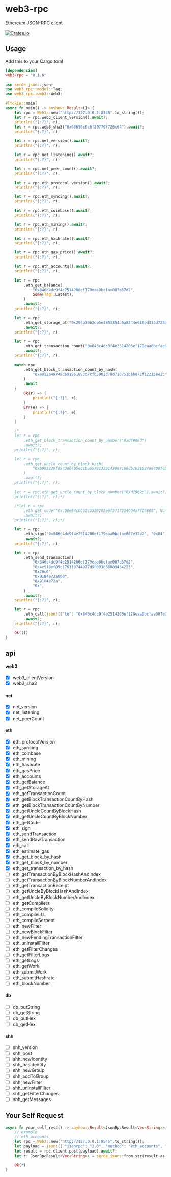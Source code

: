 # web3-rpc
Ethereum JSON-RPC client

<a href="https://crates.io/crates/web3-rpc" rel="nofollow noopener noreferrer"><img src="https://img.shields.io/crates/v/web3-rpc" alt="Crates.io"></a>

## Usage

Add this to your Cargo.toml

```toml
[dependencies]
web3-rpc = "0.1.6"
```

```rust
use serde_json::json;
use web3_rpc::model::Tag;
use web3_rpc::web3::Web3;

#[tokio::main]
async fn main() -> anyhow::Result<()> {
    let rpc = Web3::new("http://127.0.0.1:8545".to_string());
    let r = rpc.web3_client_version().await?;
    println!("{:?}", r);
    let r = rpc.web3_sha3("0x68656c6c6f20776f726c64").await?;
    println!("{:?}", r);

    let r = rpc.net_version().await?;
    println!("{:?}", r);

    let r = rpc.net_listening().await?;
    println!("{:?}", r);

    let r = rpc.net_peer_count().await?;
    println!("{:?}", r);

    let r = rpc.eth_protocol_version().await?;
    println!("{:?}", r);

    let r = rpc.eth_syncing().await?;
    println!("{:?}", r);

    let r = rpc.eth_coinbase().await?;
    println!("{:?}", r);

    let r = rpc.eth_mining().await?;
    println!("{:?}", r);

    let r = rpc.eth_hashrate().await?;
    println!("{:?}", r);

    let r = rpc.eth_gas_price().await?;
    println!("{:?}", r);

    let r = rpc.eth_accounts().await?;
    println!("{:?}", r);

    let r = rpc
        .eth_get_balance(
            "0x846c4dc9f4e2514206ef179eaa0bcfae007e37d2",
            Some(Tag::Latest),
        )
        .await?;
    println!("{:?}", r);

    let r = rpc
        .eth_get_storage_at("0x295a70b2de5e3953354a6a8344e616ed314d7251", "0x0", None)
        .await?;
    println!("{:?}", r);

    let r = rpc
        .eth_get_transaction_count("0x846c4dc9f4e2514206ef179eaa0bcfae007e37d2", None)
        .await?;
    println!("{:?}", r);

    match rpc
        .eth_get_block_transaction_count_by_hash(
            "0xe812a49745d691961893d7cfd3902d78d710751bab872f12215ee23f27f3efa9",
        )
        .await
    {
        Ok(r) => {
            println!("{:?}", r);
        }
        Err(e) => {
            println!("{:?}", e);
        }
    }

    /*
    let r = rpc
        .eth_get_block_transaction_count_by_number("0xdf969d")
        .await?;
    println!("{:?}", r);

    let r = rpc
        .eth_get_uncle_count_by_block_hash(
            "0xb903239f8543d04b5dc1ba6579132b143087c68db1b2168786408fcbce568238",
        )
        .await?;
    println!("{:?}", r);

    let r = rpc.eth_get_uncle_count_by_block_number("0xdf969d").await?;
    println!("{:?}", r);*/

    /*let r = rpc
        .eth_get_code("0xc00e94cb662c3520282e6f5717214004a7f26888", None)
        .await?;
    println!("{:?}", r);*/

    let r = rpc
        .eth_sign("0x846c4dc9f4e2514206ef179eaa0bcfae007e37d2", "0x84")
        .await?;
    println!("{:?}", r);

    let r = rpc
        .eth_send_transaction(
            "0x846c4dc9f4e2514206ef179eaa0bcfae007e37d2",
            "0x4e910ef89c176119744977d90093858089454223",
            "0x76c0",
            "0x9184e72a000",
            "0x9184e72a",
            "0x",
        )
        .await?;
    println!("{:?}", r);

    let r = rpc
        .eth_call(json!({"to": "0x846c4dc9f4e2514206ef179eaa0bcfae007e37d2", "data": "0x313ce567"}))
        .await?;
    println!("{:?}", r);

    Ok(())
}
```

## api

#### web3

- [x] web3_clientVersion
- [x] web3_sha3

#### net
- [x] net_version
- [x] net_listening
- [x] net_peerCount

#### eth
- [x] eth_protocolVersion
- [x] eth_syncing
- [x] eth_coinbase
- [x] eth_mining
- [x] eth_hashrate
- [x] eth_gasPrice
- [x] eth_accounts
- [x] eth_getBalance
- [x] eth_getStorageAt
- [x] eth_getTransactionCount
- [x] eth_getBlockTransactionCountByHash
- [x] eth_getBlockTransactionCountByNumber
- [x] eth_getUncleCountByBlockHash
- [x] eth_getUncleCountByBlockNumber
- [x] eth_getCode
- [x] eth_sign
- [x] eth_sendTransaction
- [x] eth_sendRawTransaction
- [x] eth_call
- [x] eth_estimate_gas
- [x] eth_get_block_by_hash
- [x] eth_get_block_by_number
- [x] eth_get_transaction_by_hash
- [ ] eth_getTransactionByBlockHashAndIndex
- [ ] eth_getTransactionByBlockNumberAndIndex
- [ ] eth_getTransactionReceipt
- [ ] eth_getUncleByBlockHashAndIndex
- [ ] eth_getUncleByBlockNumberAndIndex
- [ ] eth_getCompilers
- [ ] eth_compileSolidity
- [ ] eth_compileLLL
- [ ] eth_compileSerpent
- [ ] eth_newFilter
- [ ] eth_newBlockFilter
- [ ] eth_newPendingTransactionFilter
- [ ] eth_uninstallFilter
- [ ] eth_getFilterChanges
- [ ] eth_getFilterLogs
- [ ] eth_getLogs
- [ ] eth_getWork
- [ ] eth_submitWork
- [ ] eth_submitHashrate
- [ ] eth_blockNumber

#### db
- [ ] db_putString
- [ ] db_getString
- [ ] db_putHex
- [ ] db_getHex

#### shh
- [ ] shh_version
- [ ] shh_post
- [ ] shh_newIdentity
- [ ] shh_hasIdentity
- [ ] shh_newGroup
- [ ] shh_addToGroup
- [ ] shh_newFilter
- [ ] shh_uninstallFilter
- [ ] shh_getFilterChanges
- [ ] shh_getMessages

## Your Self Request
```rust
async fn your_self_rest() -> anyhow::Result<JsonRpcResult<Vec<String>>> {
    // example
    // eth_accounts
    let rpc = Web3::new("http://127.0.0.1:8545".to_string());
    let payload = json!({ "jsonrpc": "2.0", "method": "eth_accounts", "params": [], "id": "310" });
    let result = rpc.client.post(payload).await?;
    let r: JsonRpcResult<Vec<String>> = serde_json::from_str(result.as_str())?;

    Ok(r)
}
```